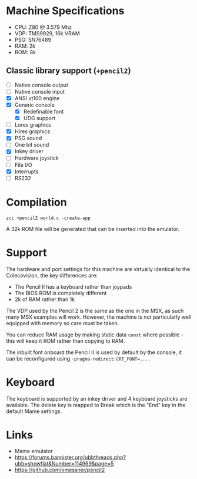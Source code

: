 # Machine Specifications

* CPU: Z80 @ 3.579 Mhz
* VDP: TMS9929, 16k VRAM
* PSG: SN76489
* RAM: 2k 
* ROM: 8k

## Classic library support (`+pencil2`)

* [ ] Native console output
* [ ] Native console input
* [x] ANSI vt100 engine
* [x] Generic console
    * [x] Redefinable font 
    * [x] UDG support
* [ ] Lores graphics
* [x] Hires graphics
* [x] PSG sound
* [ ] One bit sound
* [x] Inkey driver
* [ ] Hardware joystick
* [ ] File I/O
* [x] Interrupts
* [ ] RS232

# Compilation

    zcc +pencil2 world.c -create-app

A 32k ROM file will be generated that can be inserted into the emulator.

# Support

The hardware and port settings for this machine are virtually identical to the Colecovision, the key differences are:

- The Pencil II has a keyboard rather than joypads
- The BIOS ROM is completely different
- 2k of RAM rather than 1k

The VDP used by the Pencil 2 is the same as the one in the MSX, as such many MSX examples will work. However, the machine is not particularly well equipped with memory so care must be taken.

You can reduce RAM usage by making static data `const` where possible - this will keep it ROM rather than copying to RAM.

The inbuilt font onboard the Pencil II is used by default by the console, it can be reconfigured using `-pragma-redirect:CRT_FONT=....`

# Keyboard

The keyboard is supported by an inkey driver and 4 keyboard joysticks are available. The delete key is mapped to Break which is the "End" key in the default Mame settings.

# Links

* Mame emulator
* https://forums.bannister.org/ubbthreads.php?ubb=showflat&Number=114969&page=5
* https://github.com/xmessner/pencil2